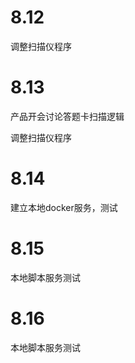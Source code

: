 # 8.12

调整扫描仪程序

# 8.13

产品开会讨论答题卡扫描逻辑

调整扫描仪程序

# 8.14

建立本地docker服务，测试

# 8.15

本地脚本服务测试

# 8.16

本地脚本服务测试